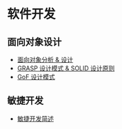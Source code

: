 # 软件开发

## 面向对象设计

- [面向对象分析 & 设计](./面向对象分析&设计.md)
- [GRASP 设计模式 & SOLID 设计原则](./GRASP&SOLID.md)
- [GoF 设计模式](./GoF设计模式.md)

## 敏捷开发

- [敏捷开发简述](./敏捷开发简述.md)
